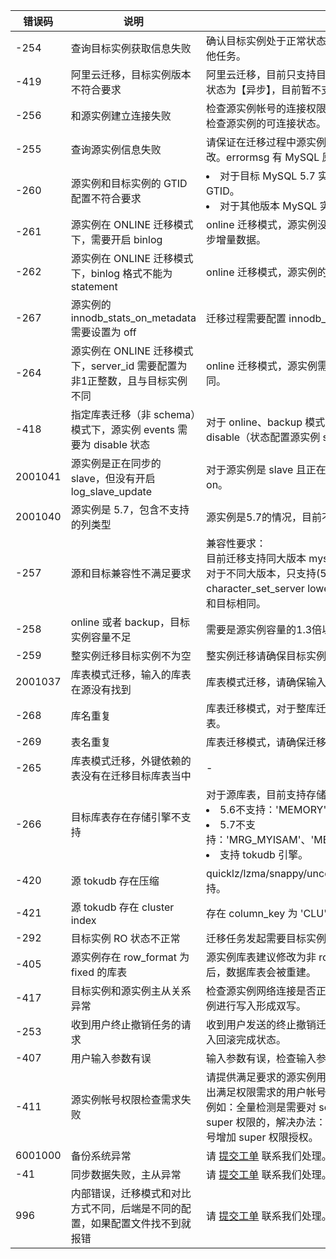 
|错误码|	说明	|处理措施|
|---------|--------|----------|
|-254 |查询目标实例获取信息失败|确认目标实例处于正常状态，迁移任务进行过程中请不要对目标实例并发其他任务。|
|-419  |阿里云迁移，目标实例版本不符合要求|阿里云迁移，目前只支持目标实例5.6的 TencentDB 版本，且目标实例同步状态为【异步】，目前暂不支持目标实例为半同步或者强同步的实例。|
|-256  |和源实例建立连接失败|检查源实例帐号的连接权限，确保可通过输入帐号密码与源实例建立连接，检查源实例的可连接状态。|
|-255 |查询源实例信息失败|请保证在迁移过程中源实例可正常连接，源实例对应帐号权限不要进行修改。errormsg 有 MySQL 原生报错信息。|
|-260 |源实例和目标实例的 GTID 配置不符合要求|<li>对于目标 MySQL 5.7 实例，源实例和目标实例需要同时开启或者关闭 GTID。 <li>对于其他版本 MySQL 实例，不支持从源 GTID 迁移到目标非 GTID。|
|-261| 源实例在 ONLINE 迁移模式下，需要开启 binlog|online 迁移模式，源实例没有设置 log_bin 为1，没有开启 binlog，无法同步增量数据。|
|-262 |源实例在 ONLINE 迁移模式下，binlog 格式不能为 statement|online 迁移模式，源实例的 binlog 格式需为 row 或者 mixed。|
|-267 |源实例的 innodb_stats_on_metadata 需要设置为 off|迁移过程需要配置 innodb_stats_on_metadata 为 off。|
|-264 |源实例在 ONLINE 迁移模式下，server_id 需要配置为非1正整数，且与目标实例不同|online 迁移模式，源实例需要配置正确的 server_id，同时与目标实例不同。|
|-418 |指定库表迁移（非 schema）模式下，源实例 events 需要为 disable 状态|对于 online、backup 模式下的指定库表迁移，源实例的 events 需要配置为 disable（状态配置源实例 set global event_scheduler=OFF）。|
|2001041 |源实例是正在同步的 slave，但没有开启 log_slave_update|对于源实例是 slave 且正在同步的情况，需要配置 log_slave_updates 为 on。|
|2001040 |源实例是 5.7，包含不支持的列类型|源实例是5.7的情况，目前不支持 json 和虚拟列。|
|-257 |源和目标兼容性不满足要求|兼容性要求： <br>目前迁移支持同大版本 mysql 迁移（源和目标版本相同） <br>对于不同大版本，只支持(5.1 > 5.5，5.5 > 5.6)<br>character_set_server lower_case_table_names 这两个 global 配置需要源和目标相同。|
|-258 |online 或者 backup，目标实例容量不足|需要是源实例容量的1.3倍以上。|
|-259 |整实例迁移目标实例不为空|整实例迁移请确保目标实例没有用户 db，避免出现覆盖。|
|2001037 |库表模式迁移，输入的库表在源没有找到|库表模式迁移，请确保输入库表在源能够找到。|
|-268 |库名重复|库表迁移模式，对于整库迁移，请确保源实例和目标实例不存在重复的库表。|
|-269| 表名重复|库表迁移模式，请确保迁移目标库表在源和目标没有重复的库表名。|
|-265| 库表模式迁移，外键依赖的表没有在迁移目标库表当中|-|
|-266 |目标库表存在存储引擎不支持|对于源库表，目前支持存储引擎：<li>5.6不支持：'MEMORY'、'BLACKHOLE'、 'CSV', 'ARCHIVE' 引擎。 <li> 5.7不支持：'MRG_MYISAM'、'MEMORY'、'BLACKHOLE'、'CSV'、'ARCHIVE'。<li>支持 tokudb 引擎。|
|-420| 源 tokudb 存在压缩|quicklz/lzma/snappy/uncompressed 对于 toku 这几种 row_format 不支持。|
|-421 |源 tokudb 存在 cluster index|存在 column_key 为 'CLU' 的表。|
|-292 |目标实例 RO 状态不正常|迁移任务发起需要目标实例 RW 和 RO 均处于正常状态。|
|-405 |源实例存在 row_format 为 fixed 的库表|源实例库表建议修改为非 row_format 格式的 innodb 引擎库表。格式修改后，数据库表会被重建。|
|-417 |目标实例和源实例主从关系异常|检查源实例网络连接是否正常，检查在迁移过程中是否有用户自身对目标实例进行写入形成双写。 |
|-253 |收到用户终止撤销任务的请求|收到用户发送的终止撤销迁移任务的请求，撤销迁移任务，撤销成功任务进入回滚完成状态。|
|-407 |用户输入参数有误|输入参数有误，检查输入参数格式，例如库表名称是否合法等。|
|-411 |源实例帐号权限检查需求失败 | 请提供满足要求的源实例用户帐号权限需求详情，根据需求的任务配置，给出满足权限需求的用户帐号。<br>例如：全量检测是需要对 session 进行 binlog 格式的设置，这个是需要 super 权限的，解决办法：1.选抽样检测就不需要 super 权限，2.通过对帐号增加 super 权限授权。|
|6001000|备份系统异常|请 [提交工单](https://console.cloud.tencent.com/workorder/category) 联系我们处理。|
|-41 |同步数据失败，主从异常|请 [提交工单](https://console.cloud.tencent.com/workorder/category) 联系我们处理。|
|996|内部错误，迁移模式和对比方式不同，后端是不同的配置，如果配置文件找不到就报错|请 [提交工单](https://console.cloud.tencent.com/workorder/category) 联系我们处理。|

